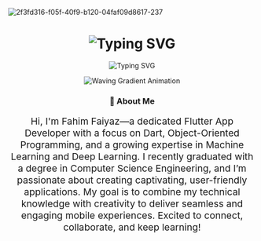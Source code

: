 ![2f3fd316-f05f-40f9-b120-04faf09d8617-237](https://github.com/user-attachments/assets/4d850372-3a89-483a-89c7-e2f258012594)
<!DOCTYPE html>
<html lang="en">
<head>
  <meta charset="UTF-8">
  <meta name="viewport" content="width=device-width, initial-scale=1.0">
</head>
<body>
  <!-- Main Header with Typing Animation -->
  <h1 align="center">
    <img src="https://readme-typing-svg.herokuapp.com?font=JetBrains+Mono&size=30&duration=3000&pause=800&color=9B5DE5&center=true&vCenter=true&width=550&lines=Hi+there!+I'm+Fahim+Faiyaz+%F0%9F%91%8B" 
         alt="Typing SVG" 
         style="display: inline-block; animation: bounceIn 2s;" />
  </h1>

  <!-- Typing Animation for Profession -->
  <p align="center">
    <img src="https://readme-typing-svg.herokuapp.com?font=JetBrains+Mono&size=25&duration=3000&pause=800&color=00BBF9&center=true&vCenter=true&width=600&height=50&lines=Flutter+UI+Designer;GetX+State+Management+Learner;Responsive+UI+Specialist;AI+ML+%26+DL+Enthusiast;Let's+Build+Something+Great!" 
         alt="Typing SVG" 
         style="display: inline-block; animation: fadeInDown 2s;" />
  </p>

  <!-- Gradient Animation under Header -->
  <p align="center">
    <img src="https://capsule-render.vercel.app/api?type=waving&color=0:9B5DE5,100:00BBF9&height=100&section=header&animation=fadeIn" 
         alt="Waving Gradient Animation"
         style="display: inline-block; animation: bounceInDown 3s;" />
  </p>
</body>
</html>
<!-- Fancy Badges Section with Animation -->
<h3 align="center">🚀 About Me</h3>
<!-- About Me Text with Fade In Effect -->
<p align="center" style="font-size: 1.2rem; animation: fadeInUp 2s;">
  Hi, I'm Fahim Faiyaz—a dedicated Flutter App Developer with a focus on Dart, Object-Oriented Programming, and a growing expertise in Machine Learning and Deep Learning. I recently graduated with a degree in Computer Science Engineering, and I’m passionate about creating captivating, user-friendly applications. My goal is to combine my technical knowledge with creativity to deliver seamless and engaging mobile experiences. Excited to connect, collaborate, and keep learning!
